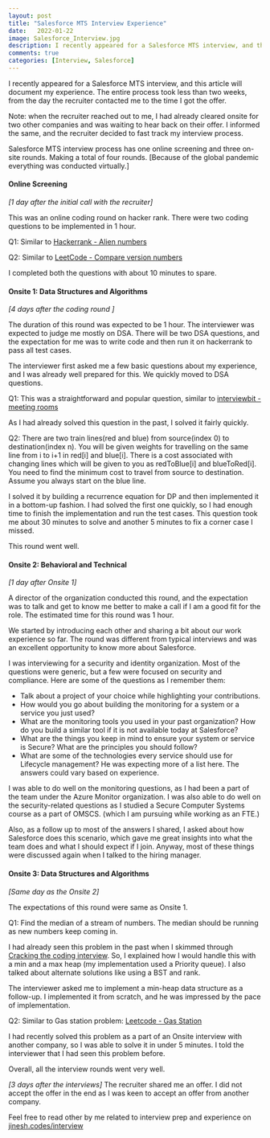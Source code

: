 ```yaml
---
layout: post
title: "Salesforce MTS Interview Experience"
date:   2022-01-22
image: Salesforce_Interview.jpg
description: I recently appeared for a Salesforce MTS interview, and this article will document my experience.
comments: true
categories: [Interview, Salesforce]
---
```


I recently appeared for a Salesforce MTS interview, and this article will document my experience. The entire process took less than two weeks, from the day the recruiter contacted me to the time I got the offer.

Note: when the recruiter reached out to me, I had already cleared onsite for two other companies and was waiting to hear back on their offer. I informed the same, and the recruiter decided to fast track my interview process. 

Salesforce MTS interview process has one online screening and three on-site rounds. Making a total of four rounds. [Because of the global pandemic everything was conducted virtually.]

#### Online Screening
*[1 day after the initial call with the recruiter]*

This was an online coding round on hacker rank. There were two coding questions to be implemented in 1 hour. 

Q1: Similar to [Hackerrank - Alien numbers](https://www.hackerrank.com/contests/coderadon/challenges/alien-numbers)

Q2: Similar to [LeetCode - Compare version numbers](https://leetcode.com/problems/compare-version-numbers/)

I completed both the questions with about 10 minutes to spare.

#### Onsite 1: Data Structures and Algorithms
*[4 days after the coding round ]*

The duration of this round was expected to be 1 hour. The interviewer was expected to judge me mostly on DSA. There will be two DSA questions, and the expectation for me was to write code and then run it on hackerrank to pass all test cases. 

The interviewer first asked me a few basic questions about my experience, and I was already well prepared for this. We quickly moved to DSA questions. 

Q1: This was a straightforward and popular question, similar to [interviewbit - meeting rooms](https://www.interviewbit.com/problems/meeting-rooms/)

As I had already solved this question in the past, I solved it fairly quickly. 
 
Q2: There are two train lines(red and blue) from source(index 0) to destination(index n). You will be given weights for travelling on the same line from i to i+1 in red[i] and blue[i]. There is a cost associated with changing lines which will be given to you as redToBlue[i] and blueToRed[i]. You need to find the minimum cost to travel from source to destination. Assume you always start on the blue line. 

I solved it by building a recurrence equation for DP and then implemented it in a bottom-up fashion. I had solved the first one quickly, so I had enough time to finish the implementation and run the test cases. This question took me about 30 minutes to solve and another 5 minutes to fix a corner case I missed. 

This round went well. 

#### Onsite 2: Behavioral and Technical
*[1 day after Onsite 1]*

A director of the organization conducted this round, and the expectation was to talk and get to know me better to make a call if I am a good fit for the role. The estimated time for this round was 1 hour.

We started by introducing each other and sharing a bit about our work experience so far. The round was different from typical interviews and was an excellent opportunity to know more about Salesforce. 

I was interviewing for a security and identity organization. Most of the questions were generic, but a few were focused on security and compliance. Here are some of the questions as I remember them:
* Talk about a project of your choice while highlighting your contributions. 
* How would you go about building the monitoring for a system or a service you just used? 
 * What are the monitoring tools you used in your past organization? How do you build a similar tool if it is not available today at Salesforce?
* What are the things you keep in mind to ensure your system or service is Secure? What are the principles you should follow?
* What are some of the technologies every service should use for Lifecycle management? He was expecting more of a list here. The answers could vary based on experience.   

I was able to do well on the monitoring questions, as I had been a part of the team under the Azure Monitor organization. I was also able to do well on the security-related questions as I studied a Secure Computer Systems course as a part of OMSCS. (which I am pursuing while working as an FTE.)  

Also, as a follow up to most of the answers I shared, I asked about how Salesforce does this scenario, which gave me great insights into what the team does and what I should expect if I join. Anyway, most of these things were discussed again when I talked to the hiring manager. 

#### Onsite 3: Data Structures and Algorithms
*[Same day as the Onsite 2]*

The expectations of this round were same as Onsite 1.

Q1: Find the median of a stream of numbers. The median should be running as new numbers keep coming in. 

I had already seen this problem in the past when I skimmed through [Cracking the coding interview](https://amzn.to/3tORt8E). So, I explained how I would handle this with a min and a max heap (my implementation used a Priority queue). I also talked about alternate solutions like using a BST and rank. 

The interviewer asked me to implement a min-heap data structure as a follow-up. I implemented it from scratch, and he was impressed by the pace of implementation.

Q2: Similar to Gas station problem: [Leetcode - Gas Station](https://leetcode.com/problems/gas-station/)

I had recently solved this problem as a part of an Onsite interview with another company, so I was able to solve it in under 5 minutes. I told the interviewer that I had seen this problem before.

Overall, all the interview rounds went very well.

*[3 days after the interviews]* The recruiter shared me an offer. I did not accept the offer in the end as I was keen to accept an offer from another company.

Feel free to read other by me related to interview prep and experience on [jinesh.codes/interview](jinesh.codes/interview)

